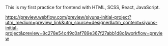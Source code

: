This is my first practice for frontend with HTML, SCSS, React, JavaScript.

https://preview.webflow.com/preview/siyuns-initial-project?utm_medium=preview_link&utm_source=designer&utm_content=siyuns-initial-project&preview=8c278e54c49c0af789e367f27abb1d8c&workflow=preview
